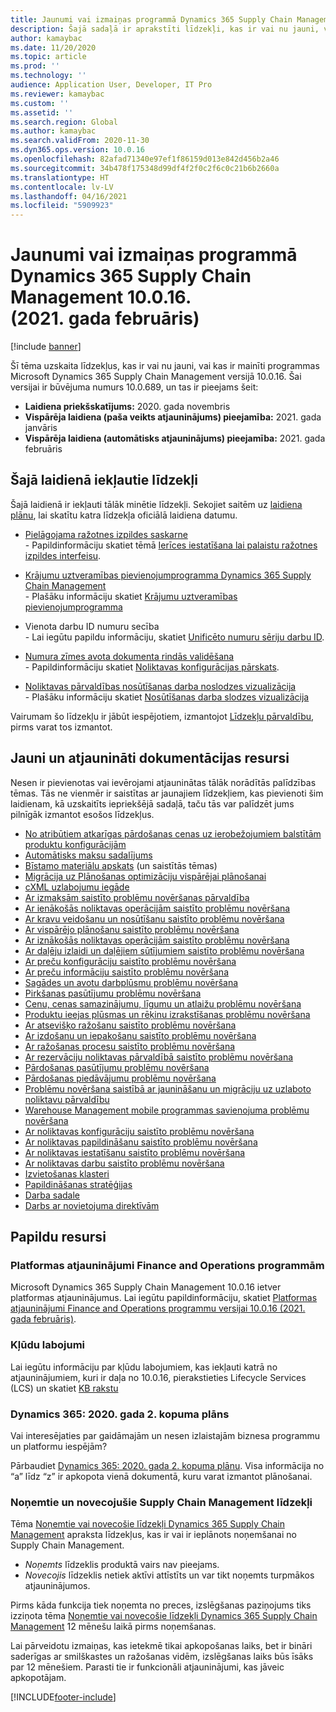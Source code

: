 ```yaml
---
title: Jaunumi vai izmaiņas programmā Dynamics 365 Supply Chain Management 10.0.16. (2021. gada februāris)
description: Šajā sadaļā ir aprakstīti līdzekļi, kas ir vai nu jauni, vai kas ir mainīti programmā Dynamics 365 Supply Chain Management 10.0.16.
author: kamaybac
ms.date: 11/20/2020
ms.topic: article
ms.prod: ''
ms.technology: ''
audience: Application User, Developer, IT Pro
ms.reviewer: kamaybac
ms.custom: ''
ms.assetid: ''
ms.search.region: Global
ms.author: kamaybac
ms.search.validFrom: 2020-11-30
ms.dyn365.ops.version: 10.0.16
ms.openlocfilehash: 82afad71340e97ef1f86159d013e842d456b2a46
ms.sourcegitcommit: 34b478f175348d99df4f2f0c2f6c0c21b6b2660a
ms.translationtype: HT
ms.contentlocale: lv-LV
ms.lasthandoff: 04/16/2021
ms.locfileid: "5909923"
---
```

# <a name="whats-new-or-changed-in-dynamics-365-supply-chain-management-10016-february-2021"></a>Jaunumi vai izmaiņas programmā Dynamics 365 Supply Chain Management 10.0.16. (2021. gada februāris)

[!include [banner](../includes/banner.md)]

Šī tēma uzskaita līdzekļus, kas ir vai nu jauni, vai kas ir mainīti programmas Microsoft Dynamics 365 Supply Chain Management versijā 10.0.16. Šai versijai ir būvējuma numurs 10.0.689, un tas ir pieejams šeit:

- **Laidiena priekšskatījums:** 2020. gada novembris
- **Vispārēja laidiena (paša veikts atjauninājums) pieejamība:** 2021. gada janvāris
- **Vispārēja laidiena (automātisks atjauninājums) pieejamība:** 2021. gada februāris

## <a name="features-included-in-this-release"></a>Šajā laidienā iekļautie līdzekļi

Šajā laidienā ir iekļauti tālāk minētie līdzekļi. Sekojiet saitēm uz [laidiena plānu](/dynamics365-release-plan/2020wave2/finance-operations/dynamics365-supply-chain-management/planned-features), lai skatītu katra līdzekļa oficiālā laidiena datumu.

- [Pielāgojama ražotnes izpildes saskarne](/dynamics365-release-plan/2020wave2/finance-operations/dynamics365-supply-chain-management/customizable-shop-floor-execution-interface)<br> - Papildinformāciju skatiet tēmā [Ierīces iestatīšana lai palaistu ražotnes izpildes interfeisu](../production-control/production-floor-execution-setup.md).

- [Krājumu uztveramības pievienojumprogramma Dynamics 365 Supply Chain Management](/dynamics365-release-plan/2020wave2/finance-operations/dynamics365-supply-chain-management/inventory-visibility-add-in-dynamics-365-supply-chain-management-preview)<br> - Plašāku informāciju skatiet [Krājumu uztveramības pievienojumprogramma](../inventory/inventory-visibility.md)

- Vienota darbu ID numuru secība<br> - Lai iegūtu papildu informāciju, skatiet [Unificēto numuru sēriju darbu ID](../production-control/unified-job-ids.md).

- [Numura zīmes avota dokumenta rindās validēšana](/dynamics365-release-plan/2020wave2/finance-operations/dynamics365-supply-chain-management/validate-license-plates-source-document-lines)<br> - Papildinformāciju skatiet [Noliktavas konfigurācijas pārskats](../warehousing/warehouse-configuration.md).

- [Noliktavas pārvaldības nosūtīšanas darba noslodzes vizualizācija](/dynamics365-release-plan/2020wave2/finance-operations/dynamics365-supply-chain-management/warehouse-management--workload-visualization)<br> - Plašāku informāciju skatiet [Nosūtīšanas darba slodzes vizualizācija](../warehousing/outbound-workload-visualization.md)

Vairumam šo līdzekļu ir jābūt iespējotiem, izmantojot [Līdzekļu pārvaldību](../../fin-ops-core/fin-ops/get-started/feature-management/feature-management-overview.md), pirms varat tos izmantot.

## <a name="new-and-updated-documentation-resources"></a>Jauni un atjaunināti dokumentācijas resursi

Nesen ir pievienotas vai ievērojami atjauninātas tālāk norādītās palīdzības tēmas. Tās ne vienmēr ir saistītas ar jaunajiem līdzekļiem, kas pievienoti šim laidienam, kā uzskaitīts iepriekšējā sadaļā, taču tās var palīdzēt jums pilnīgāk izmantot esošos līdzekļus.

- [No atribūtiem atkarīgas pārdošanas cenas uz ierobežojumiem balstītām produktu konfigurācijām](../pim/attribute-based-product-configurator.md)
- [Automātisks maksu sadalījums](../procurement/automatic-charges-allocation.md)
- [Bīstamo materiālu apskats](../pim/hazmat-overview.md) (un saistītās tēmas)
- [Migrācija uz Plānošanas optimizāciju vispārējai plānošanai](../master-planning/new-master-planning-engine.md)
- [cXML uzlabojumu iegāde](../procurement/purchasing-cxml-enhancements.md)
- [Ar izmaksām saistīto problēmu novēršanas pārvaldība](../cost-management/troubleshoot-costmanagement.md)
- [Ar ienākošās noliktavas operācijām saistīto problēmu novēršana](../warehousing/troubleshoot-warehouse-inbound.md)
- [Ar kravu veidošanu un nosūtīšanu saistīto problēmu novēršana](../warehousing/troubleshoot-warehouse-loads-shipments.md)
- [Ar vispārējo plānošanu saistīto problēmu novēršana](../master-planning/troubleshoot-masterplanning.md)
- [Ar iznākošās noliktavas operācijām saistīto problēmu novēršana](../warehousing/troubleshoot-warehouse-outbound.md)
- [Ar daļēju izlaidi un daļējiem sūtījumiem saistīto problēmu novēršana](../warehousing/troubleshoot-warehouse-partial-release-shipment.md)
- [Ar preču konfigurāciju saistīto problēmu novēršana](../pim/troubleshooting-productconfigurator.md)
- [Ar preču informāciju saistīto problēmu novēršana](../pim/troubleshooting-productinformation.md)
- [Sagādes un avotu darbplūsmu problēmu novēršana](../procurement/troubleshoot-procurementworkflows.md)
- [Pirkšanas pasūtījumu problēmu novēršana](../procurement/troubleshoot-purchaseorders.md)
- [Cenu, cenas samazinājumu, līgumu un atlaižu problēmu novēršana](../procurement/troubleshooting-pricediscountagreements.md)
- [Produktu ieejas plūsmas un rēķinu izrakstīšanas problēmu novēršana](../procurement/troubleshooting-productreceiptinvoicing.md)
- [Ar atsevišķo ražošanu saistīto problēmu novēršana](../production-control/troubleshoot-discretemanufacturing.md)
- [Ar izdošanu un iepakošanu saistīto problēmu novēršana](../warehousing/troubleshoot-warehouse-picking-packing.md)
- [Ar ražošanas procesu saistīto problēmu novēršana](../production-control/troubleshoot-processmanufacturing.md)
- [Ar rezervāciju noliktavas pārvaldībā saistīto problēmu novēršana](../warehousing/troubleshoot-warehouse-reservations.md)
- [Pārdošanas pasūtījumu problēmu novēršana](../sales-marketing/troubleshooting-sales.md)
- [Pārdošanas piedāvājumu problēmu novēršana](../sales-marketing/troubleshooting-salesquotation.md)
- [Problēmu novēršana saistībā ar jaunināšanu un migrāciju uz uzlaboto noliktavu pārvaldību](../warehousing/troubleshoot-warehouse-upgrade-migration.md)
- [Warehouse Management mobile programmas savienojuma problēmu novēršana](../warehousing/troubleshoot-warehouse-app-connection.md)
- [Ar noliktavas konfigurāciju saistīto problēmu novēršana](../warehousing/troubleshoot-warehouse-configuration.md)
- [Ar noliktavas papildināšanu saistīto problēmu novēršana](../warehousing/troubleshoot-warehouse-replenishment.md)
- [Ar noliktavas iestatīšanu saistīto problēmu novēršana](../warehousing/troubleshoot-warehouse-setup.md)
- [Ar noliktavas darbu saistīto problēmu novēršana](../warehousing/troubleshoot-warehouse-work.md)
- [Izvietošanas klasteri](../warehousing/putaway-clusters.md)
- [Papildināšanas stratēģijas](../warehousing/replenishment-strategies.md)
- [Darba sadale](../warehousing/work-split.md)
- [Darbs ar novietojuma direktīvām](../warehousing/create-location-directive.md)

## <a name="additional-resources"></a>Papildu resursi

### <a name="platform-updates-for-finance-and-operations-apps"></a>Platformas atjauninājumi Finance and Operations programmām

Microsoft Dynamics 365 Supply Chain Management 10.0.16 ietver platformas atjauninājumus. Lai iegūtu papildinformāciju, skatiet [Platformas atjauninājumi Finance and Operations programmu versijai 10.0.16 (2021. gada februāris)](../../fin-ops-core/dev-itpro/get-started/whats-new-platform-updates-10-0-16.md).

### <a name="bug-fixes"></a>Kļūdu labojumi

Lai iegūtu informāciju par kļūdu labojumiem, kas iekļauti katrā no atjauninājumiem, kuri ir daļa no 10.0.16, pierakstieties Lifecycle Services (LCS) un skatiet [KB rakstu](https://fix.lcs.dynamics.com/Issue/Details?bugId=528995&dbType=3&qc=267a545fabd24e111868bedc16716f5713a785ed096cdb6209526f41631e41db)

### <a name="dynamics-365-2020-release-wave-2-plan"></a>Dynamics 365: 2020. gada 2. kopuma plāns

Vai interesējaties par gaidāmajām un nesen izlaistajām biznesa programmu un platformu iespējām?

Pārbaudiet [Dynamics 365: 2020. gada 2. kopuma plānu](/dynamics365-release-plan/2020wave2/index). Visa informācija no “a” līdz “z” ir apkopota vienā dokumentā, kuru varat izmantot plānošanai.

### <a name="removed-and-deprecated-supply-chain-management-features"></a>Noņemtie un novecojušie Supply Chain Management līdzekļi

Tēma [Noņemtie vai novecošie līdzekļi Dynamics 365 Supply Chain Management](removed-deprecated-features-scm-updates.md) apraksta līdzekļus, kas ir vai ir ieplānots noņemšanai no Supply Chain Management.

- *Noņemts* līdzeklis produktā vairs nav pieejams.
- *Novecojis* līdzeklis netiek aktīvi attīstīts un var tikt noņemts turpmākos atjauninājumos.

Pirms kāda funkcija tiek noņemta no preces, izslēgšanas paziņojums tiks izziņota tēma [Noņemtie vai novecošie līdzekļi Dynamics 365 Supply Chain Management](removed-deprecated-features-scm-updates.md) 12 mēnešu laikā pirms noņemšanas.

Lai pārveidotu izmaiņas, kas ietekmē tikai apkopošanas laiks, bet ir bināri saderīgas ar smilškastes un ražošanas vidēm, izslēgšanas laiks būs īsāks par 12 mēnešiem. Parasti tie ir funkcionāli atjauninājumi, kas jāveic apkopotājam.


[!INCLUDE[footer-include](../../includes/footer-banner.md)]
